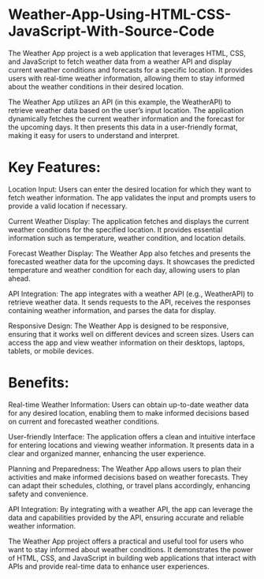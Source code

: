 # Weather-App-Using-HTML-CSS-JavaScript-With-Source-Code

The Weather App project is a web application that leverages HTML, CSS, and JavaScript to fetch weather data from a weather API and display current weather conditions and forecasts for a specific location. It provides users with real-time weather information, allowing them to stay informed about the weather conditions in their desired location.

The Weather App utilizes an API (in this example, the WeatherAPI) to retrieve weather data based on the user’s input location. The application dynamically fetches the current weather information and the forecast for the upcoming days. It then presents this data in a user-friendly format, making it easy for users to understand and interpret.
# Key Features:
Location Input: Users can enter the desired location for which they want to fetch weather information. The app validates the input and prompts users to provide a valid location if necessary.

Current Weather Display: The application fetches and displays the current weather conditions for the specified location. It provides essential information such as temperature, weather condition, and location details.

Forecast Weather Display: The Weather App also fetches and presents the forecasted weather data for the upcoming days. It showcases the predicted temperature and weather condition for each day, allowing users to plan ahead.

API Integration: The app integrates with a weather API (e.g., WeatherAPI) to retrieve weather data. It sends requests to the API, receives the responses containing weather information, and parses the data for display.

Responsive Design: The Weather App is designed to be responsive, ensuring that it works well on different devices and screen sizes. Users can access the app and view weather information on their desktops, laptops, tablets, or mobile devices.

 
# Benefits:
Real-time Weather Information: Users can obtain up-to-date weather data for any desired location, enabling them to make informed decisions based on current and forecasted weather conditions.

User-friendly Interface: The application offers a clean and intuitive interface for entering locations and viewing weather information. It presents data in a clear and organized manner, enhancing the user experience.

Planning and Preparedness: The Weather App allows users to plan their activities and make informed decisions based on weather forecasts. They can adapt their schedules, clothing, or travel plans accordingly, enhancing safety and convenience.

API Integration: By integrating with a weather API, the app can leverage the data and capabilities provided by the API, ensuring accurate and reliable weather information.

The Weather App project offers a practical and useful tool for users who want to stay informed about weather conditions. It demonstrates the power of HTML, CSS, and JavaScript in building web applications that interact with APIs and provide real-time data to enhance user experiences.


